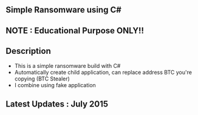 ## Simple Ransomware using C#
## NOTE : Educational Purpose ONLY!!
## Description
- This is a simple ransomware build with C#
- Automatically create child application, can replace address BTC you're copying (BTC Stealer)
- I combine using fake application

## Latest Updates : July 2015

